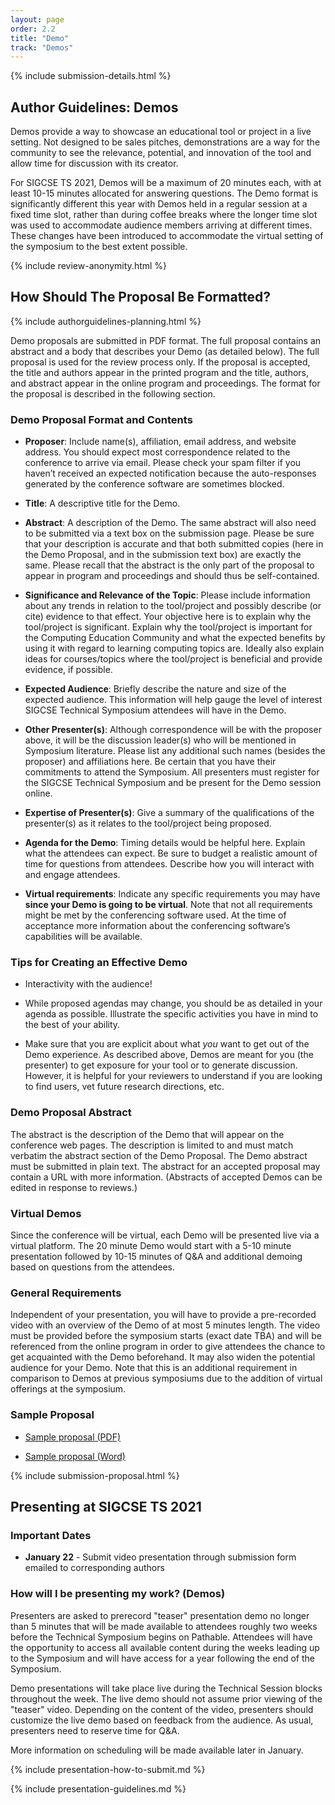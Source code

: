 ```yaml
---
layout: page
order: 2.2
title: "Demo"
track: "Demos"
---
```


{% include submission-details.html %}

<!-- {% include covid-guidelines-alert.html %} -->

## Author Guidelines: Demos

Demos provide a way to showcase an educational tool or project in a live setting. Not designed to be sales pitches, demonstrations are a way for the community to see the relevance, potential, and innovation of the tool and allow time for discussion with its creator. 

For SIGCSE TS 2021, Demos will be a maximum of 20 minutes each, with at least 10-15 minutes allocated for answering questions. The Demo format is significantly different this year with Demos held in a regular session at a fixed time slot, rather than during coffee breaks where the longer time slot was used to accommodate audience members arriving at different times. These changes have been introduced to accommodate the virtual setting of the symposium to the best extent possible.

{% include review-anonymity.html %}

## How Should The Proposal Be Formatted?
{% include authorguidelines-planning.html %}

Demo proposals are submitted in PDF format. The full proposal contains an abstract and a body that describes your Demo (as detailed below). The full proposal is used for the review process only. If the proposal is accepted, the title and authors appear in the printed program and the title, authors, and abstract appear in the online program and proceedings. The format for the proposal is described in the following section.

### Demo Proposal Format and Contents

* **Proposer**: Include name(s), affiliation, email address, and website address. You should expect most correspondence related to the conference to arrive via email. Please check your spam filter if you haven’t received an expected notification because the auto-responses generated by the conference software are sometimes blocked.

* **Title**: A descriptive title for the Demo.

* **Abstract**: A description of the Demo. The same abstract will also need to be submitted via a text box on the submission page. Please be sure that your description is accurate and that both submitted copies (here in the Demo Proposal, and in the submission text box) are exactly the same. Please recall that the abstract is the only part of the proposal to appear in program and proceedings and should thus be self-contained.

* **Significance and Relevance of the Topic**: Please include information about any trends in relation to the tool/project and possibly describe (or cite) evidence to that effect. Your objective here is to explain why the tool/project is significant. Explain why the tool/project is important for the Computing Education Community and what the expected benefits by using it with regard to learning computing topics  are. Ideally also explain ideas for courses/topics where the tool/project is beneficial and provide evidence, if possible.

* **Expected Audience**: Briefly describe the nature and size of the expected audience. This information will help gauge the level of interest SIGCSE Technical Symposium attendees will have in the Demo.

* **Other Presenter(s)**: Although correspondence will be with the proposer above, it will be the discussion leader(s) who will be mentioned in Symposium literature. Please list any additional such names (besides the proposer) and affiliations here. Be certain that you have their commitments to attend the Symposium. All presenters must register for the SIGCSE Technical Symposium and be present for the Demo session online.

* **Expertise of Presenter(s)**: Give a summary of the qualifications of the presenter(s) as it relates to the tool/project being proposed.

* **Agenda for the Demo**: Timing details would be helpful here. Explain what the attendees can expect. Be sure to budget a realistic amount of time for questions from attendees. Describe how you will interact with and engage attendees.

* **Virtual requirements**: Indicate any specific requirements you may have **since your Demo is going to be virtual**. Note that not all requirements might be met by the conferencing software used. At the time of acceptance more information about the conferencing software’s capabilities will be available.

### Tips for Creating an Effective Demo

* Interactivity with the audience!

* While proposed agendas may change, you should be as detailed in your agenda as possible.  Illustrate the specific activities you have in mind to the best of your ability.

* Make sure that you are explicit about what *you* want to get out of the Demo experience.  As described above, Demos are meant for you (the presenter) to get exposure for your tool or to generate discussion.  However, it is helpful for your reviewers to understand if you are looking to find users, vet future research directions, etc.

### Demo Proposal Abstract

The abstract is the description of the Demo that will appear on the conference web pages. The description is limited to and must match verbatim the abstract section of the Demo Proposal. The Demo abstract must be submitted in plain text. The abstract for an accepted proposal may contain a URL with more information. (Abstracts of accepted Demos can be edited in response to reviews.)

### Virtual Demos

Since the conference will be virtual, each Demo will be presented live via a virtual platform.  The 20 minute Demo would start with a 5-10 minute presentation followed by 10-15 minutes of Q&A and additional demoing based on questions from the attendees.

### General Requirements

Independent of your presentation, you will have to provide a pre-recorded video with an overview of the Demo of at most 5 minutes length. The video must be provided before the symposium starts (exact date TBA) and will be referenced from the online program in order to give attendees the chance to get acquainted with the Demo beforehand. It may also widen the potential audience for your Demo. Note that this is an additional requirement in comparison to Demos at previous symposiums due to the addition of virtual offerings at the symposium.


### Sample Proposal

* [Sample proposal (PDF)](/docs/sigcse-sample-demo.pdf)

* [Sample proposal (Word)](/docs/sigcse-sample-demo.docx)

{% include submission-proposal.html %}

## Presenting at SIGCSE TS 2021

### Important Dates

* __January 22__ - Submit video presentation through submission form emailed to corresponding authors

### How will I be presenting my work? (Demos)

Presenters are asked to prerecord "teaser" presentation demo no longer than 5 minutes that will be made available to attendees roughly two weeks before the Technical Symposium begins on Pathable.  Attendees will have the opportunity to access all available content during the weeks leading up to the Symposium and will have access for a year following the end of the Symposium.  

Demo presentations will take place live during the Technical Session blocks throughout the week. The live demo should not assume prior viewing of the "teaser" video. Depending on the content of the video, presenters should customize the live demo based on feedback from the audience. As usual, presenters need to reserve time for Q&amp;A. 

More information on scheduling will be made available later in January.

{% include presentation-how-to-submit.md %}

{% include presentation-guidelines.md %}
